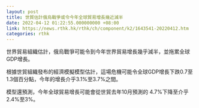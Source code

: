 ```yaml
---
layout: post
title: 世貿估計俄烏戰爭或令今年全球貿易增長幾近減半
date: 2022-04-12 01:22:55.000000000 +08:00
link: https://news.rthk.hk/rthk/ch/component/k2/1643541-20220412.htm
categories: rthk
---
```


世界貿易組織估計，俄烏戰爭可能令到今年世界貿易增長幾乎減半，並拖累全球GDP增長。

根據世貿組織發布的經濟模擬模型估計，這場危機可能令全球GDP增長下跌0.7至1.3個百分點，今年的增長介乎3.1%至3.7%之間。

模型還預測，今年全球貿易增長可能會從世貿去年10月預測的 4.7%下降至介乎2.4%至3%。
